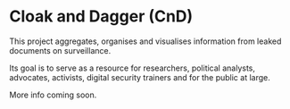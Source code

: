 # Cloak and Dagger (CnD)

This project aggregates, organises and visualises information from leaked documents on surveillance. 

Its goal is to serve as a resource for researchers, political analysts, advocates, activists, digital security trainers and for the public at large. 

More info coming soon. 
